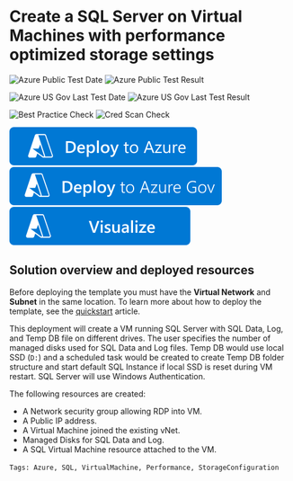 # Create a SQL Server on Virtual Machines with performance optimized storage settings

![Azure Public Test Date](https://azurequickstartsservice.blob.core.windows.net/badges/101-sql-vm-new-storage/PublicLastTestDate.svg)
![Azure Public Test Result](https://azurequickstartsservice.blob.core.windows.net/badges/101-sql-vm-new-storage/PublicDeployment.svg)

![Azure US Gov Last Test Date](https://azurequickstartsservice.blob.core.windows.net/badges/101-sql-vm-new-storage/FairfaxLastTestDate.svg)
![Azure US Gov Last Test Result](https://azurequickstartsservice.blob.core.windows.net/badges/101-sql-vm-new-storage/FairfaxDeployment.svg)

![Best Practice Check](https://azurequickstartsservice.blob.core.windows.net/badges/101-sql-vm-new-storage/BestPracticeResult.svg)
![Cred Scan Check](https://azurequickstartsservice.blob.core.windows.net/badges/101-sql-vm-new-storage/CredScanResult.svg)

[![Deploy To Azure](https://raw.githubusercontent.com/Azure/azure-quickstart-templates/master/1-CONTRIBUTION-GUIDE/images/deploytoazure.svg?sanitize=true)](https://portal.azure.com/#create/Microsoft.Template/uri/https%3A%2F%2Fraw.githubusercontent.com%2FAzure%2Fazure-quickstart-templates%2Fmaster%2F101-sql-vm-new-storage%2Fazuredeploy.json)
[![Deploy To Azure US Gov](https://raw.githubusercontent.com/Azure/azure-quickstart-templates/master/1-CONTRIBUTION-GUIDE/images/deploytoazuregov.svg?sanitize=true)](https://portal.azure.us/#create/Microsoft.Template/uri/https%3A%2F%2Fraw.githubusercontent.com%2FAzure%2Fazure-quickstart-templates%2Fmaster%2F101-sql-vm-new-storage%2Fazuredeploy.json)
[![Visualize](https://raw.githubusercontent.com/Azure/azure-quickstart-templates/master/1-CONTRIBUTION-GUIDE/images/visualizebutton.svg?sanitize=true)](http://armviz.io/#/?load=https%3A%2F%2Fraw.githubusercontent.com%2FAzure%2Fazure-quickstart-templates%2Fmaster%2F101-sql-vm-new-storage%2Fazuredeploy.json)

## Solution overview and deployed resources

Before deploying the template you must have the **Virtual Network** and **Subnet** in the same location. To learn more about how to deploy the template, see the [quickstart](https://docs.microsoft.com/azure/azure-sql/virtual-machines/windows/create-sql-vm-resource-manager-template) article.

This deployment will create a VM running SQL Server with SQL Data, Log, and Temp DB file on
different drives. The user specifies the number of managed disks used for SQL Data and Log files.
Temp DB would use local SSD (`D:`) and a scheduled task would be created to create Temp DB folder
structure and start default SQL Instance if local SSD is reset during VM restart. SQL Server will
use Windows Authentication.

The following resources are created:

- A Network security group allowing RDP into VM.
- A Public IP address.
- A Virtual Machine joined the existing vNet.
- Managed Disks for SQL Data and Log.
- A SQL Virtual Machine resource attached to the VM.

`Tags: Azure, SQL, VirtualMachine, Performance, StorageConfiguration`
